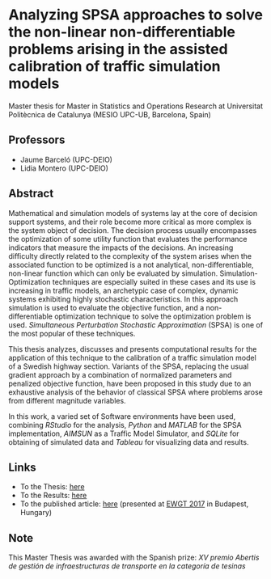# Analyzing SPSA approaches to solve the non-linear non-differentiable problems arising in the assisted calibration of traffic simulation models

Master thesis for Master in Statistics and Operations Research at Universitat Politècnica de Catalunya (MESIO UPC-UB, Barcelona, Spain)

## Professors 

* Jaume Barceló (UPC-DEIO)
* Lidia Montero (UPC-DEIO)

## Abstract

Mathematical and simulation models of systems lay at the core of decision support systems, and their role become more critical as more complex is the system object of decision. The decision process usually encompasses the optimization of some utility function that evaluates the performance indicators that measure the impacts of the decisions. An increasing difficulty directly related to the complexity of the system arises when the associated function to be optimized is a not analytical, non-differentiable, non-linear function which can only be evaluated by simulation. Simulation-Optimization techniques are especially suited in these cases and its use is increasing in traffic models, an archetypic case of complex, dynamic systems exhibiting highly stochastic characteristics. In this approach simulation is used to evaluate the objective function, and a non-differentiable optimization technique to solve the optimization problem is used. *Simultaneous Perturbation Stochastic Approximation* (SPSA) is one of the most popular of these techniques.

This thesis analyzes, discusses and presents computational results for the application of this technique to the calibration of a traffic simulation model of a Swedish highway section. Variants of the SPSA, replacing the usual gradient approach by a combination of normalized parameters and penalized objective function, have been proposed in this study due to an exhaustive analysis of the behavior of classical SPSA where problems arose from different magnitude variables.

In this work, a varied set of Software environments have been used, combining *RStudio* for the analysis, *Python* and *MATLAB* for the SPSA implementation, *AIMSUN* as a Traffic Model Simulator, and *SQLite* for obtaining of simulated data and *Tableau* for visualizing data and results.

## Links

* To the Thesis: [here](https://upcommons.upc.edu/bitstream/handle/2117/100675/memoria.pdf?sequence=1&isAllowed=y)
* To the Results: [here](https://public.tableau.com/profile/xavier.ros.roca#!/)
* To the published article: [here](https://www.sciencedirect.com/science/article/pii/S235214651730995X) (presented at [EWGT 2017](http://ewgt2017.bme.hu/) in Budapest, Hungary)

## Note

This Master Thesis was awarded with the Spanish prize: *XV premio Abertis de gestión de infraestructuras de transporte en la categoría de tesinas*

